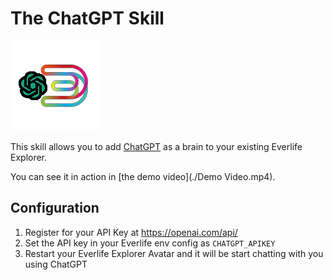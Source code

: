 # The ChatGPT Skill

![logo](./eskill-chatgpt.png)

This skill allows you to add [ChatGPT](https://chat.openai.com/) as a brain to your existing Everlife Explorer.

You can see it in action in [the demo video](./Demo Video.mp4).


## Configuration

1. Register for your API Key at https://openai.com/api/
2. Set the API key in your Everlife env config as `CHATGPT_APIKEY`
3. Restart your Everlife Explorer Avatar and it will be start chatting with you using ChatGPT
